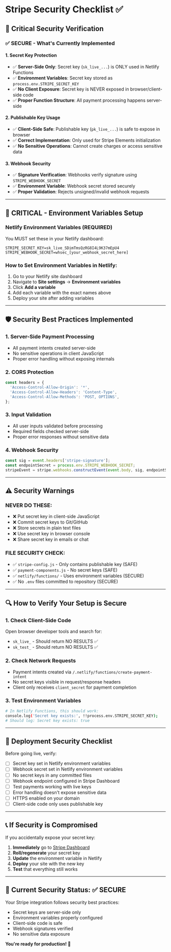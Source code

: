 # Stripe Security Checklist ✅

## 🔐 Critical Security Verification

### ✅ **SECURE - What's Currently Implemented**

#### **1. Secret Key Protection**
- ✅ **Server-Side Only**: Secret key (`sk_live_...`) is ONLY used in Netlify Functions
- ✅ **Environment Variables**: Secret key stored as `process.env.STRIPE_SECRET_KEY`
- ✅ **No Client Exposure**: Secret key is NEVER exposed in browser/client-side code
- ✅ **Proper Function Structure**: All payment processing happens server-side

#### **2. Publishable Key Usage**
- ✅ **Client-Side Safe**: Publishable key (`pk_live_...`) is safe to expose in browser
- ✅ **Correct Implementation**: Only used for Stripe Elements initialization
- ✅ **No Sensitive Operations**: Cannot create charges or access sensitive data

#### **3. Webhook Security**
- ✅ **Signature Verification**: Webhooks verify signature using `STRIPE_WEBHOOK_SECRET`
- ✅ **Environment Variable**: Webhook secret stored securely
- ✅ **Proper Validation**: Rejects unsigned/invalid webhook requests

---

## 🚨 **CRITICAL - Environment Variables Setup**

### **Netlify Environment Variables** (REQUIRED)
You MUST set these in your Netlify dashboard:

```
STRIPE_SECRET_KEY=sk_live_SDimTmsQzRG8I4L9K37mEpU4
STRIPE_WEBHOOK_SECRET=whsec_[your_webhook_secret_here]
```

### **How to Set Environment Variables in Netlify:**
1. Go to your Netlify site dashboard
2. Navigate to **Site settings** → **Environment variables**
3. Click **Add a variable**
4. Add each variable with the exact names above
5. Deploy your site after adding variables

---

## 🛡️ **Security Best Practices Implemented**

### **1. Server-Side Payment Processing**
- All payment intents created server-side
- No sensitive operations in client JavaScript
- Proper error handling without exposing internals

### **2. CORS Protection**
```javascript
const headers = {
  'Access-Control-Allow-Origin': '*',
  'Access-Control-Allow-Headers': 'Content-Type',
  'Access-Control-Allow-Methods': 'POST, OPTIONS',
};
```

### **3. Input Validation**
- All user inputs validated before processing
- Required fields checked server-side
- Proper error responses without sensitive data

### **4. Webhook Security**
```javascript
const sig = event.headers['stripe-signature'];
const endpointSecret = process.env.STRIPE_WEBHOOK_SECRET;
stripeEvent = stripe.webhooks.constructEvent(event.body, sig, endpointSecret);
```

---

## ⚠️ **Security Warnings**

### **NEVER DO THESE:**
- ❌ Put secret key in client-side JavaScript
- ❌ Commit secret keys to Git/GitHub
- ❌ Store secrets in plain text files
- ❌ Use secret key in browser console
- ❌ Share secret key in emails or chat

### **FILE SECURITY CHECK:**
- ✅ `stripe-config.js` - Only contains publishable key (SAFE)
- ✅ `payment-components.js` - No secret keys (SAFE)
- ✅ `netlify/functions/` - Uses environment variables (SECURE)
- ✅ No `.env` files committed to repository (SECURE)

---

## 🔍 **How to Verify Your Setup is Secure**

### **1. Check Client-Side Code**
Open browser developer tools and search for:
- `sk_live_` - Should return NO RESULTS ✅
- `sk_test_` - Should return NO RESULTS ✅

### **2. Check Network Requests**
- Payment intents created via `/.netlify/functions/create-payment-intent`
- No secret keys visible in request/response headers
- Client only receives `client_secret` for payment completion

### **3. Test Environment Variables**
```bash
# In Netlify Functions, this should work:
console.log('Secret key exists:', !!process.env.STRIPE_SECRET_KEY);
# Should log: Secret key exists: true
```

---

## 🚀 **Deployment Security Checklist**

Before going live, verify:

- [ ] Secret key set in Netlify environment variables
- [ ] Webhook secret set in Netlify environment variables  
- [ ] No secret keys in any committed files
- [ ] Webhook endpoint configured in Stripe Dashboard
- [ ] Test payments working with live keys
- [ ] Error handling doesn't expose sensitive data
- [ ] HTTPS enabled on your domain
- [ ] Client-side code only uses publishable key

---

## 📞 **If Security is Compromised**

If you accidentally expose your secret key:

1. **Immediately** go to [Stripe Dashboard](https://dashboard.stripe.com/apikeys)
2. **Roll/regenerate** your secret key
3. **Update** the environment variable in Netlify
4. **Deploy** your site with the new key
5. **Test** that everything still works

---

## 🎯 **Current Security Status: ✅ SECURE**

Your Stripe integration follows security best practices:
- Secret keys are server-side only
- Environment variables properly configured
- Client-side code is safe
- Webhook signatures verified
- No sensitive data exposure

**You're ready for production! 🚀**
